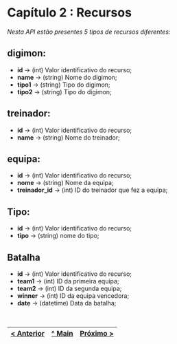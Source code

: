 # Capítulo 2 : Recursos
_Nesta API estão presentes 5 tipos de recursos diferentes:_

## digimon:
* **id** -> (int) Valor identificativo do recurso;
* **name** -> (string) Nome do digimon;
* **tipo1** -> (string) Tipo do digimon;
* **tipo2** -> (string) Tipo do digimon;


## treinador:
* **id** -> (int) Valor identificativo do recurso;
* **name** -> (string) Nome do treinador;



## equipa:
* **id** -> (int) Valor identificativo do recurso;
* **nome** -> (string) Nome da equipa;
* **treinador_id** -> (int) ID do treinador que fez a equipa;


## Tipo:
* **id** -> (int) Valor identificativo do recurso;
* **tipo** -> (string) nome do tipo;


## Batalha
* **id** -> (int) Valor identificativo do recurso;
* **team1** -> (int) ID da primeira equipa;
* **team2** -> (int) ID da segunda equipa;
* **winner** -> (int) ID da equipa vencedora;
* **date** -> (datetime) Data da batalha;



<br>

[< Anterior](c1.md) | [^ Main](../../../) | [Próximo >](c3.md)
:--- | :---: | ---: 